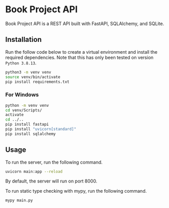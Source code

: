# Book Project API

Book Project API is a REST API built with FastAPI, SQLAlchemy, and SQLite.

## Installation

Run the follow code below to create a virtual environment and install the required dependencies. Note that this has only been tested on version `Python 3.8.13`.

```sh
python3 -m venv venv
source venv/bin/activate
pip install requirements.txt
```

### For Windows

```sh
python -m venv venv
cd venv/Scripts/
activate
cd ../..
pip install fastapi
pip install "uvicorn[standard]"
pip install sqlalchemy
```

## Usage

To run the server, run the following command.

```sh
uvicorn main:app --reload
```

By default, the server will run on port 8000.

To run static type checking with mypy, run the following command.

```sh
mypy main.py
```